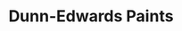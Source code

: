 ---
title: "Dunn-Edwards Paints"
url: /scottsdale/dunn-edwards-paints-east-frank-lloyd-wright-boulevard/
shop: Farben
---